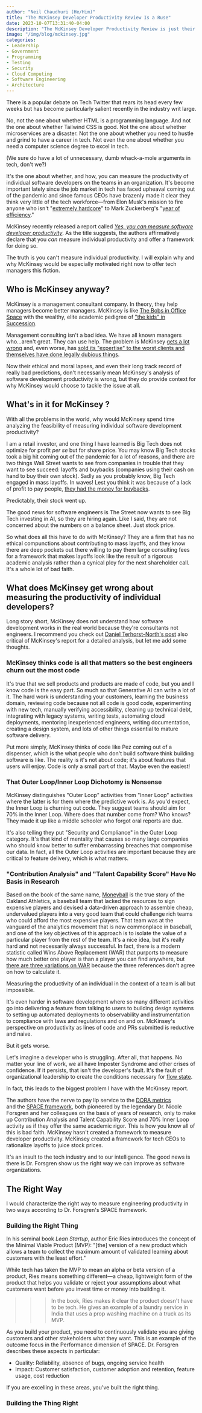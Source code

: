 ```yaml
---
author: "Neil Chaudhuri (He/Him)"
title: "The McKinsey Developer Productivity Review Is a Ruse"
date: 2023-10-07T13:31:40-04:00
description: "The McKinsey Developer Productivity Review is just their latest debacle. Your organization can do so much better."
image: "/img/blog/mckinsey.jpg"
categories:
- Leadership
- Government
- Programming
- Testing
- Security
- Cloud Computing
- Software Engineering
- Architecture
---
```


There is a popular debate on Tech Twitter that rears its head every few weeks but has become particularly salient recently in the industry writ large. 

No, not the one about whether HTML is a programming language. And not the one about whether Tailwind CSS is good. Not the one about whether microservices are a disaster.
Not the one about whether you need to hustle and grind to have a career in tech. Not even the one about whether you need a computer science
degree to excel in tech.

(We sure do have a lot of unnecessary, dumb whack-a-mole arguments in tech, don't we?)

It's the one about whether, and how, you can measure the productivity of individual software developers on the teams in an organization.
It's become important lately since the job market in tech has faced upheaval coming out of the pandemic and since famous CEOs have
brazenly made it clear they think very little of the tech workforce—from Elon Musk's mission to fire anyone who isn't 
"[extremely hardcore](https://www.theregister.com/2022/11/16/musk_twitter_ultimatum/)" 
to Mark Zuckerberg's "[year of efficiency](https://www.reuters.com/technology/meta-lays-off-tech-teams-battering-employee-morale-2023-04-19/)."

McKinsey recently released a report called 
*[Yes, you can measure software developer productivity](https://www.mckinsey.com/industries/technology-media-and-telecommunications/our-insights/yes-you-can-measure-software-developer-productivity)*.
As the title suggests, the authors affirmatively declare that you *can* measure individual productivity and offer a framework for doing so.

The truth is you can't measure individual productivity. I will explain why and why McKinsey would be especially motivated 
right now to offer tech managers this fiction.

## Who is McKinsey anyway?

McKinsey is a management consultant company. In theory, they help managers become better managers. McKinsey is like [The Bobs in Office Space](https://www.youtube.com/watch?v=j_1lIFRdnhA)
with the wealthy, elite academic pedigree of ["the kids" in Succession](https://succession.fandom.com/wiki/Roy_family).

Management consulting isn't a bad idea. We have all known managers who...aren't great. They can use help. The problem is McKinsey 
[gets a lot wrong](https://x.com/TrungTPhan/status/1688583089323438080?s=20) and, even worse, has [sold its "expertise" 
to the worst clients and themselves have done legally dubious things](https://fortune.com/2023/06/21/mckinsey-hiring-ethics-salary/).

Now their ethical and moral lapses, and even their long track record of really bad predictions, don't necessarily mean 
McKinsey's analysis of software development productivity is wrong, but they do provide context for why McKinsey would choose
to tackle the issue at all.

## What's in it for McKinsey ?

With all the problems in the world, why would McKinsey spend time analyzing the feasibility of measuring individual software development productivity?

I am a retail investor, and one thing I have learned is Big Tech does not optimize for profit *per se* but for share price. You 
may know Big Tech stocks took a big hit coming out of the pandemic for a lot of reasons, and there are two things Wall Street 
wants to see from companies in trouble that they want to see succeed: layoffs and buybacks (companies using
their cash on hand to buy their own stock). Sadly as you probably know, Big Tech engaged in mass layoffs. In waves! Lest you 
think it was because of a lack of profit to pay people, [they had the money for buybacks](https://finance.yahoo.com/news/tech-giants-embrace-stock-buybacks-120012389.html).

Predictably, their stock went up.

The good news for software engineers is The Street now wants to see Big Tech investing in AI, so they are hiring again. Like I said,
they are not concerned about the numbers on a balance sheet. Just stock price.

So what does all this have to do with McKinsey? They are a firm that has no ethical compunctions about contributing to 
mass layoffs, and they know there are deep pockets out there willing to pay them large consulting fees for a framework that makes layoffs look
like the result of a rigorous academic analysis rather than a cynical ploy for the next shareholder call. It's a whole lot of bad faith.

## What does McKinsey get wrong about measuring the productivity of individual developers?

Long story short, McKinsey does not understand how software development works in the real world because they're consultants not 
engineers. I recommend you check out [Daniel Terhorst-North's post](https://dannorth.net/mckinsey-review/) also critical of McKinsey's report for a detailed analysis, but
let me add some thoughts.

### McKinsey thinks code is all that matters so the best engineers churn out the most code

It's true that we sell products and products are made of code, but you and I know code is the easy part. So much so
that Generative AI can write a lot of it. The hard work is understanding your customers, learning the business domain, reviewing code because not all code is good code,
experimenting with new tech, manually verifying accessibility, cleaning up technical debt, integrating with legacy systems, writing tests, 
automating cloud deployments, mentoring inexperienced engineers, writing documentation, creating a design system,
and lots of other things essential to mature software delivery. 

Put more simply, McKinsey thinks of code like Pez coming out of a dispenser, which is the what people who don't build software think
building software is like. The reality is it's not about code; it's about features that users will enjoy. Code is only 
a small part of that. Maybe even the easiest!

### That Outer Loop/Inner Loop Dichotomy is Nonsense

McKinsey distinguishes "Outer Loop" activities from "Inner Loop" activities where the latter is for them where the predictive work is.
As you'd expect, the Inner Loop is churning out code. They suggest teams should aim for 70% in the Inner Loop. Where does
that number come from? Who knows? They made it up like a middle schooler who forgot oral reports are due.

It's also telling they put "Security and Compliance" in the Outer Loop category. It's that kind of mentality that causes so many large 
companies who should know better to suffer embarrassing breaches that compromise our data. In fact, all the Outer Loop activities
are important because they are critical to feature delivery, which is what matters.


### "Contribution Analysis" and "Talent Capability Score" Have No Basis in Research

Based on the book of the same name, [Moneyball](https://en.wikipedia.org/wiki/Moneyball_(film)) is the true story of the Oakland Athletics, a baseball team that lacked the resources to sign expensive
players and devised a data-driven approach to assemble cheap, undervalued players into a very good team that could challenge 
rich teams who could afford the most expensive players. That team was at the vanguard of the analytics movement that is now commonplace
in baseball, and one of the key objectives of this approach is to isolate the value of a particular player from the rest of the team.
It's a nice idea, but it's really hard and not necessarily always successful. In fact, there is a modern statistic called Wins Above 
Replacement (WAR) that purports to measure how much better one player is than a player you can find anywhere, but 
[there are three variations on WAR](https://www.mlb.com/glossary/advanced-stats/wins-above-replacement) because the three references
don't agree on how to calculate it.

Measuring the productivity of an individual in the context of a team is all but impossible.

It's even harder in software development where so many different activities go into delivering a feature from talking to users
to building design systems to setting up automated deployments to observability and instrumentation to compliance with laws and
regulations and on and on. McKinsey's perspective on productivity as lines of code and PRs submitted is reductive and naive.

But it gets worse.

Let's imagine a developer who is struggling. After all, that happens. No matter your line of work, we all have Imposter Syndrome
and other crises of confidence. If it persists, that isn't the developer's fault. It's the fault of organizational leadership to
create the conditions necessary for [flow state](https://leaddev.com/culture-engagement-motivation/why-flow-matters-more-passion).

In fact, this leads to the biggest problem I have with the McKinsey report.  

The authors have the nerve to pay lip service to the [DORA metrics](https://cloud.google.com/blog/products/devops-sre/using-the-four-keys-to-measure-your-devops-performance)  
and the [SPACE framework](https://queue.acm.org/detail.cfm?id=3454124), both pioneered by the legendary Dr. Nicole Forsgren
and her colleagues on the basis of years of research, only to make up Contribution Analysis and Talent Capability Score and 
70% Inner Loop activity as if they offer the same academic rigor. This is how you know all of this is bad faith. McKinsey 
hasn't created a framework to measure developer productivity. McKinsey created a framework for tech CEOs to rationalize layoffs
to juice stock prices.

It's an insult to the tech industry and to our intelligence. The good news is there is Dr. Forsgren show us the right way we can improve 
as software organizations.

## The Right Way

I would characterize the right way to measure engineering productivity in two ways according to Dr. Forsgren's SPACE framework.

### Building the Right Thing

In his seminal book *Lean Startup*, author Eric Ries introduces the concept of the Minimal Viable Product (MVP):
"[the] version of a new product which allows a team to collect the maximum amount of validated learning about customers with the least effort."

While tech has taken the MVP to mean an alpha or beta version of a product, Ries means something different—a cheap, lightweight
form of the product that helps you validate or reject your assumptions about what customers want before you invest time or money into building it.

>>> In the book, Ries makes it clear the product doesn't have to be tech. He gives an example of a laundry service in India that uses a prop washing machine on a truck as its MVP.

As you build your product, you need to continuously validate you are giving customers and other stakeholders what they want. This is an example of the outcome 
focus in the Performance dimension of SPACE. Dr. Forsgren describes these aspects in particular:

* Quality: Reliability, absence of bugs, ongoing service health
* Impact: Customer satisfaction, customer adoption and retention, feature usage, cost reduction

If you are excelling in these areas, you've built the right thing.

### Building the Thing Right






